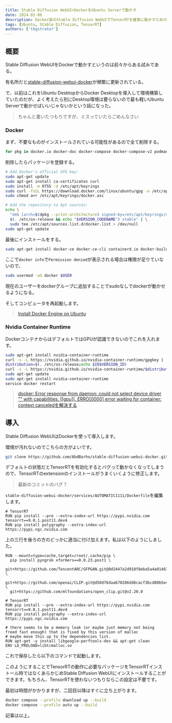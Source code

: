 ```yaml
---
title: Stable Diffusion WebUI+DockerをUbuntu Serverで動かす
date: 2024-02-06
description: Docker版のStable Diffusion WebUIでTensorRTを確実に動かすための方法
tags: [Ubuntu, Stable Diffusion, TensorRT]
authors: ['tkgstrator']
---
```


## 概要

Stable Diffusion WebUIをDockerで動かすというのは前々からある試みである。

有名所だと[stable-diffusion-webui-docker](https://github.com/AbdBarho/stable-diffusion-webui-docker)が頻繁に更新されている。

で、以前はこれをUbuntu DesktopからDocker Desktopを導入して環境構築していたのだが、よく考えたら別にDesktop環境は要らないので最も軽いUbuntu Serverで動かせばいいじゃないかという話になった。

> ちゃんと書いたつもりですが、ミスっていたらごめんなさい

### Docker

まず、不要なものがインストールされている可能性があるので全て削除する。

```zsh
for pkg in docker.io docker-doc docker-compose docker-compose-v2 podman-docker containerd runc; do sudo apt-get remove $pkg; done
```

削除したらパッケージを登録する。

```zsh
# Add Docker's official GPG key:
sudo apt-get update
sudo apt-get install ca-certificates curl
sudo install -m 0755 -d /etc/apt/keyrings
sudo curl -fsSL https://download.docker.com/linux/ubuntu/gpg -o /etc/apt/keyrings/docker.asc
sudo chmod a+r /etc/apt/keyrings/docker.asc

# Add the repository to Apt sources:
echo \
  "deb [arch=$(dpkg --print-architecture) signed-by=/etc/apt/keyrings/docker.asc] https://download.docker.com/linux/ubuntu \
  $(. /etc/os-release && echo "$VERSION_CODENAME") stable" | \
  sudo tee /etc/apt/sources.list.d/docker.list > /dev/null
sudo apt-get update
```

最後にインストールをする。

```zsh
sudo apt-get install docker-ce docker-ce-cli containerd.io docker-buildx-plugin docker-compose-plugin
```

ここで`docker info`で`Permission denied`が表示される場合は権限が足りていないので、

```zsh
sudo usermod -aG docker $USER
```

現在のユーザーをdockerグループに追加することでsudoなしでdockerが動かせるようになる。

そしてコンピュータを再起動します。

> [Install Docker Engine on Ubuntu](https://docs.docker.com/engine/install/ubuntu/)

### Nvidia Container Runtime

DockerコンテナからはデフォルトではGPUが認識できないのでこれを入れます。

```zsh
sudo apt-get install nvidia-container-runtime
curl -s -L https://nvidia.github.io/nvidia-container-runtime/gpgkey |   sudo apt-key add -
distribution=$(. /etc/os-release;echo $ID$VERSION_ID)
curl -s -L https://nvidia.github.io/nvidia-container-runtime/$distribution/nvidia-container-runtime.list |   sudo tee /etc/apt/sources.list.d/nvidia-container-runtime.list
sudo apt-get update
sudo apt-get install nvidia-container-runtime
service docker restart
```

> [docker: Error response from daemon: could not select device driver "" with capabilities: [[gpu]]. ERRO[0000] error waiting for container: context canceledを解決する](https://qiita.com/murakamixi/items/5f6cf5c1ab6b4090f64a)

## 導入

Stable Diffusion WebUIはDockerを使って導入します。

環境が汚れないのでこちらの方がよいです。

```zsh
git clone https://github.com/AbdBarho/stable-diffusion-webui-docker.git
```

デフォルトの状態だとTensorRTを有効化するとバグって動かなくなってしまうので、TensorRTのextensionのインストールがうまくいくように修正します。

> 最新のコミットのバグ？

`stable-diffusion-webui-docker/services/AUTOMATIC1111/Dockerfile`を編集します。

```docker
# TensorRT
RUN pip install --pre --extra-index-url https://pypi.nvidia.com tensorrt==9.0.1.post11.dev4
RUN pip install polygraphy --extra-index-url https://pypi.ngc.nvidia.com
```

上の三行を後ろの方のどっかに適当に付け加えます。私は以下のようにしました。

```docker
RUN --mount=type=cache,target=/root/.cache/pip \
  pip install pyngrok xformers==0.0.23.post1 \
  git+https://github.com/TencentARC/GFPGAN.git@8d2447a2d918f8eba5a4a01463fd48e45126a379 \
  git+https://github.com/openai/CLIP.git@d50d76daa670286dd6cacf3bcd80b5e4823fc8e1 \
  git+https://github.com/mlfoundations/open_clip.git@v2.20.0

# TensorRT
RUN pip install --pre --extra-index-url https://pypi.nvidia.com tensorrt==9.0.1.post11.dev4
RUN pip install polygraphy --extra-index-url https://pypi.ngc.nvidia.com

# there seems to be a memory leak (or maybe just memory not being freed fast enough) that is fixed by this version of malloc
# maybe move this up to the dependencies list.
RUN apt-get -y install libgoogle-perftools-dev && apt-get clean
ENV LD_PRELOAD=libtcmalloc.so
```

これで保存したら以下のコマンドで起動します。

このようにすることでTensorRTの動作に必要なパッケージをTensorRTインストール時ではなくあらかじめStable Diffusion WebUIにインストールすることができます。もちろん、TensorRTを使わないつもりならこの設定は不要です。

最初は時間がかかりますが、二回目以降はすぐに立ち上がります。

```zsh
docker compose --profile download up --build
docker compose --profile auto up --build
```

記事は以上。
